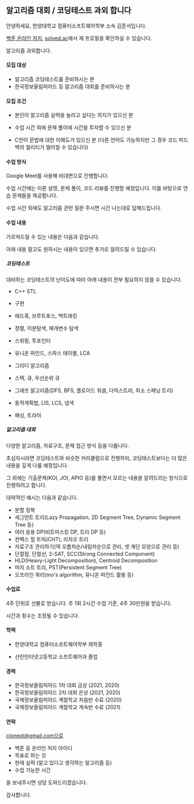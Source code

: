 ## 알고리즘 대회 / 코딩테스트 과외 합니다

안녕하세요, 한양대학교 컴퓨터소프트웨어학부 소속 김준서입니다. 

[백준 온라인 저지](https://www.acmicpc.net/user/junseo), [solved.ac](https://solved.ac/profile/junseo)에서 제 프로필을 확인하실 수 있습니다. 

알고리즘 과외합니다. 



#### 모집 대상

- 알고리즘 코딩테스트를 준비하시는 분
- 한국정보올림피아드 등 알고리즘 대회를 준비하시는 분



#### 모집 조건

- 본인이 알고리즘 실력을 늘리고 싶다는 의지가 있으신 분

- 수업 시간 외에 문제 풀이에 시간을 투자할 수 있으신 분

- C언어 문법에 대한 이해도가 있으신 분 (다른 언어도 가능하지만 그 경우 코드 피드백의 퀄리티가 떨어질 수 있습니다)



#### 수업 방식

Google Meet를 사용해 비대면으로 진행합니다. 

수업 시간에는 이론 설명, 문제 풀이, 코드 리뷰를 진행할 예정입니다. 이를 바탕으로 연습 문제들을 제공합니다. 

수업 시간 외에도 알고리즘 관련 질문 주시면 시간 나는대로 답해드립니다. 



#### 수업 내용

가르쳐드릴 수 있는 내용은 다음과 같습니다. 

아래 내용 말고도 원하시는 내용이 있으면 추가로 알려드릴 수 있습니다. 



##### 코딩테스트

대비하는 코딩테스트의 난이도에 따라 아래 내용이 전부 필요하지 않을 수 있습니다. 

- C++ STL

- 구현

- 애드혹, 브루트포스, 백트래킹

- 정렬, 이분탐색, 매개변수 탐색
- 스위핑, 투포인터
- 유니온 파인드, 스파스 테이블, LCA
- 그리디 알고리즘
- 스택, 큐, 우선순위 큐

- 그래프 알고리즘(DFS, BFS, 플로이드 워셜, 다익스트라, 최소 스패닝 트리)
- 동적계획법, LIS, LCS, 냅색
- 해싱, 트라이



##### 알고리즘 대회

다양한 알고리즘, 자료구조, 문제 접근 방식 등을 다룹니다. 

초심자시라면 코딩테스트와 비슷한 커리큘럼으로 진행하되, 코딩테스트보다는 더 많은 내용을 깊게 다룰 예정입니다. 

그 외에는 기출문제(KOI, JOI, APIO 등)를 풀면서 모르는 내용을 알려드리는 방식으로 진행하려고 합니다. 

대략적인 예시는 다음과 같습니다. 

- 분할 정복
- 세그먼트 트리(Lazy Propagation, 2D Segment Tree, Dynamic Segment Tree 등)
- 여러 응용 DP(비트마스킹 DP, 트리 DP 등)
- 컨벡스 헐 트릭(CHT), 리차오 트리
- 자료구조 관리하기(덱 오름차순/내림차순으로 관리, 셋 계단 모양으로 관리 등)
- 단절점, 단절선, 2-SAT, SCC(Strong Connected Component)
- HLD(Heavy-Light Decomposition), Centroid Decomposition
- 머지 소트 트리, PST(Persistent Segment Tree)
- 오프라인 쿼리(mo's algorithm, 유니온 파인드 활용 등)



#### 수업료

4주 단위로 선불로 받습니다. 주 1회 2시간 수업 기준, 4주 30만원을 받습니다. 

시간과 횟수는 조정될 수 있습니다. 



#### 학력

- 한양대학교 컴퓨터소프트웨어학부 재학중

- 선린인터넷고등학교 소프트웨어과 졸업

  

#### 경력

- 한국정보올림피아드 1차 대회 금상 (2021, 2020)
- 한국정보올림피아드 2차 대회 은상 (2021, 2020)
- 국제정보올림피아드 계절학교 처음반 수료 (2020)
- 국제정보올림피아드 계절학교 계속반 수료 (2021)



#### 연락

cloneot@gmail.com으로 

- 백준 등 온라인 저지 아이디
- 목표로 하는 것
- 현재 실력 (알고 있다고 생각하는 알고리즘 등)
- 수업 가능한 시간

을 보내주시면 상담 도와드리겠습니다. 

감사합니다. 
